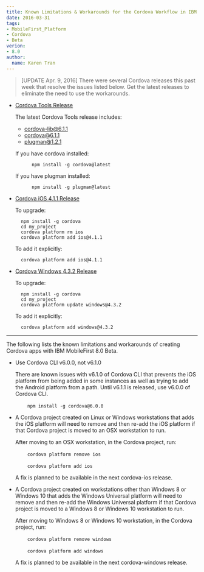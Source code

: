 ```yaml
---
title: Known Limitations & Workarounds for the Cordova Workflow in IBM MobileFirst Platform Foundation 8.0 Beta
date: 2016-03-31
tags:
- MobileFirst_Platform
- Cordova
- Beta
verion:
- 8.0
author:
  name: Karen Tran
---
```

> [UPDATE Apr. 9, 2016] There were several Cordova releases this past week that resolve the issues listed below. Get the latest releases to eliminate the need to use the workarounds.

* [Cordova Tools Release](https://cordova.apache.org/news/2016/04/04/tools-release.html)

    The latest Cordova Tools release includes:

    * cordova-lib@6.1.1
    * cordova@6.1.1
    * plugman@1.2.1

    If you have cordova installed:

            npm install -g cordova@latest

    If you have plugman installed:

            npm install -g plugman@latest


* [Cordova iOS 4.1.1 Release](https://cordova.apache.org/announcements/2016/04/04/ios-4.1.1.html)

    To upgrade:

        npm install -g cordova
        cd my_project
        cordova platform rm ios
        cordova platform add ios@4.1.1

    To add it explicitly:

        cordova platform add ios@4.1.1

* [Cordova Windows 4.3.2 Release](https://cordova.apache.org/announcements/2016/04/05/cordova-windows-4.3.2.html)

    To upgrade:

        npm install -g cordova
        cd my_project
        cordova platform update windows@4.3.2

    To add it explicitly:

        cordova platform add windows@4.3.2


<hr/>

The following lists the known limitations and workarounds of creating Cordova apps with IBM MobileFirst 8.0 Beta.

* Use Cordova CLI v6.0.0, not v6.1.0

    There are known issues with v6.1.0 of Cordova CLI that prevents the iOS platform from being added in some instances as well as trying to add the Android platform from a path. Until v6.1.1 is released, use v6.0.0 of Cordova CLI.

     &nbsp;&nbsp;&nbsp;&nbsp;&nbsp;&nbsp;&nbsp;&nbsp;`npm install -g cordova@6.0.0`

* A Cordova project created on Linux or Windows workstations that adds the iOS platform will need to remove and then re-add the iOS platform if that Cordova project is moved to an OSX workstation to run.

    After moving to an OSX workstation, in the Cordova project, run:

    &nbsp;&nbsp;&nbsp;&nbsp;&nbsp;&nbsp;&nbsp;&nbsp;`cordova platform remove ios`

    &nbsp;&nbsp;&nbsp;&nbsp;&nbsp;&nbsp;&nbsp;&nbsp;`cordova platform add ios`

    A fix is planned to be available in the next cordova-ios release.

* A Cordova project created on workstations other than Windows 8 or Windows 10 that adds the Windows Universal platform will need to remove and then re-add the Windows Universal platform if that Cordova project is moved to a Windows 8 or Windows 10 workstation to run.

    After moving to Windows 8 or Windows 10 workstation, in the Cordova project, run:

    &nbsp;&nbsp;&nbsp;&nbsp;&nbsp;&nbsp;&nbsp;&nbsp;`cordova platform remove windows`

    &nbsp;&nbsp;&nbsp;&nbsp;&nbsp;&nbsp;&nbsp;&nbsp;`cordova platform add windows`

    A fix is planned to be available in the next cordova-windows release.
